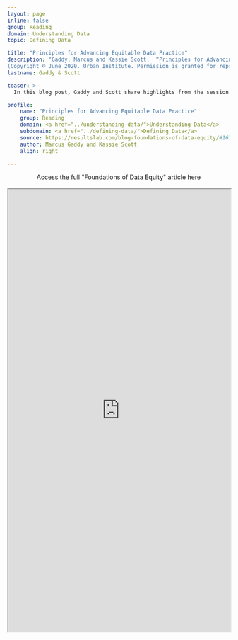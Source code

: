 ```yaml
---
layout: page
inline: false
group: Reading
domain: Understanding Data
topic: Defining Data

title: "Principles for Advancing Equitable Data Practice"
description: "Gaddy, Marcus and Kassie Scott.  “Principles for Advancing Equitable Data Practice.” Urban.org, June 2020, https://resultslab.com/blog-foundations-of-data-equity/#1674152295196-987e18dd-deaa. Accessed 4 June 2023.
(Copyright © June 2020. Urban Institute. Permission is granted for reproduction of this file, with attribution to the Urban Institute.)"
lastname: Gaddy & Scott

teaser: >
  In this blog post, Gaddy and Scott share highlights from the session around what data equity means, why ‘data is objective’ is a myth, and how you can begin to build a more equitable data practice.

profile:
    name: "Principles for Advancing Equitable Data Practice"
    group: Reading
    domain: <a href="../understanding-data/">Understanding Data</a>
    subdomain: <a href="../defining-data/">Defining Data</a>
    source: https://resultslab.com/blog-foundations-of-data-equity/#1674152295196-987e18dd-deaa
    author: Marcus Gaddy and Kassie Scott
    align: right

---
```


<link rel="stylesheet" href="https://cdn.jsdelivr.net/npm/@shoelace-style/shoelace@2.5.2/cdn/themes/light.css" />
<script type="module" src="https://cdn.jsdelivr.net/npm/@shoelace-style/shoelace@2.5.2/cdn/shoelace.js" ></script>

<div>
  <center>
  <sl-button-group label="Alignment">
  <sl-button href="https://resultslab.com/blog-foundations-of-data-equity/#1674152295196-987e18dd-deaa">Access the full "Foundations of Data Equity" article here</sl-button>
  </sl-button-group>
</center>
</div>

<br>

<iframe width="100%" height="1000" src="https://resultslab.com/blog-foundations-of-data-equity/#1674152295196-987e18dd-deaa" allowfullscreen>iFrame HERE</iframe>
